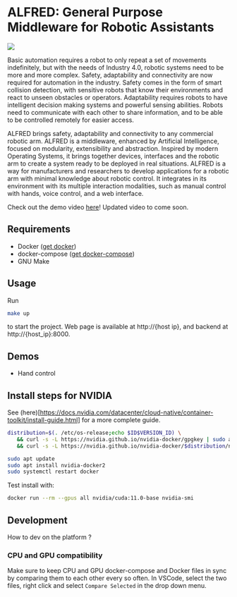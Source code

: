 # ALFRED: General Purpose Middleware for Robotic Assistants

![](https://lh3.googleusercontent.com/JEOWY7b3WMAHVkF5KZLIHeB23qiwjvKzhWhWC9J5-x-8ZxOtSWnrIjf0i0tEbXrPixt26_uIJCs-0_4TrWsS=w1920-h592-rw)

Basic automation requires a robot to only repeat a set of movements indefinitely, but with the needs of Industry 4.0, robotic systems need to be more and more complex. Safety, adaptability and connectivity are now required for automation in the industry. Safety comes in the form of smart collision detection, with sensitive robots that know their environments and react to unseen obstacles or operators. Adaptability requires robots to have intelligent decision making systems and powerful sensing abilities. Robots need to communicate with each other to share information, and to be able to be controlled remotely for easier access.

ALFRED brings safety, adaptability and connectivity to any commercial robotic arm. ALFRED is a middleware, enhanced by Artificial Intelligence, focused on modularity, extensibility and abstraction. Inspired by modern Operating Systems, it brings together devices, interfaces and the robotic arm to create a system ready to be deployed in real situations. ALFRED is a way for manufacturers and researchers to develop applications for a robotic arm with minimal knowledge about robotic control. It integrates in its environment with its multiple interaction modalities, such as manual control with hands, voice control, and a web interface.

Check out the demo video [here](https://www.youtube.com/watch?v=6KcHh4nWJFI)! Updated video to come soon.

## Requirements

- Docker ([get docker](https://docs.docker.com/get-docker/))
- docker-compose ([get docker-compose](https://docs.docker.com/compose/install/))
- GNU Make

## Usage

Run

```bash
make up
```

to start the project. Web page is available at http://{host ip}, and backend at http://{host_ip}:8000.

## Demos

- Hand control

## Install steps for NVIDIA

See (here)[https://docs.nvidia.com/datacenter/cloud-native/container-toolkit/install-guide.html] for a more complete guide.

```bash
distribution=$(. /etc/os-release;echo $ID$VERSION_ID) \
   && curl -s -L https://nvidia.github.io/nvidia-docker/gpgkey | sudo apt-key add - \
   && curl -s -L https://nvidia.github.io/nvidia-docker/$distribution/nvidia-docker.list | sudo tee /etc/apt/sources.list.d/nvidia-docker.list

sudo apt update
sudo apt install nvidia-docker2
sudo systemctl restart docker
```

Test install with:

```bash
docker run --rm --gpus all nvidia/cuda:11.0-base nvidia-smi
```

## Development

How to dev on the platform ?

### CPU and GPU compatibility

Make sure to keep CPU and GPU docker-compose and Docker files in sync by comparing them to each other every so often. In VSCode, select the two files, right click and select `Compare Selected` in the drop down menu.
